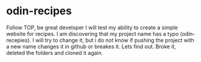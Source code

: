 # odin-recipes
Follow TOP, be great developer
I will test my ability to create a simple website for recipes. 
I am discovering that my project name has a typo (odin-recepies). I will try to change it, but i do not know if pushing the project with a new name changes it in github or breakes it. Lets find out. Broke it, deleted the folders and cloned it again.